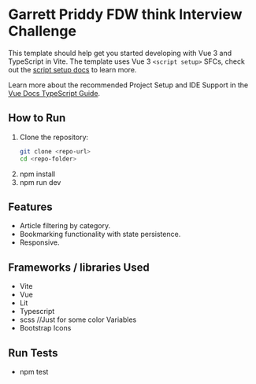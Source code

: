 # Garrett Priddy FDW think Interview Challenge

This template should help get you started developing with Vue 3 and TypeScript in Vite. The template uses Vue 3 `<script setup>` SFCs, check out the [script setup docs](https://v3.vuejs.org/api/sfc-script-setup.html#sfc-script-setup) to learn more.

Learn more about the recommended Project Setup and IDE Support in the [Vue Docs TypeScript Guide](https://vuejs.org/guide/typescript/overview.html#project-setup).

## How to Run
1. Clone the repository:
   ```bash
   git clone <repo-url>
   cd <repo-folder>
2. npm install
3. npm run dev

## Features
* Article filtering by category.
* Bookmarking functionality with state persistence.
* Responsive.

## Frameworks / libraries Used
* Vite
* Vue
* Lit
* Typescript
* scss //Just for some color Variables
* Bootstrap Icons 

## Run Tests
* npm test